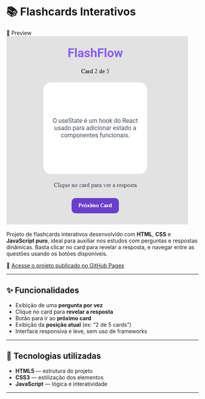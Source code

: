 # 📚 Flashcards Interativos

📸 Preview 
![Preview](./img/preview.png)

Projeto de flashcards interativos desenvolvido com **HTML**, **CSS** e **JavaScript puro**, ideal para auxiliar nos estudos com perguntas e respostas dinâmicas. Basta clicar no card para revelar a resposta, e navegar entre as questões usando os botões disponíveis.

🔗 [Acesse o projeto publicado no GitHub Pages](https://adnilsonjr.github.io/FlashFlow/)

---

## ✨ Funcionalidades

- Exibição de uma **pergunta por vez**
- Clique no card para **revelar a resposta**
- Botão para ir ao **próximo card**
- Exibição da **posição atual** (ex: “2 de 5 cards”)
- Interface responsiva e leve, sem uso de frameworks

---

## 🚀 Tecnologias utilizadas

- **HTML5** — estrutura do projeto
- **CSS3** — estilização dos elementos
- **JavaScript** — lógica e interatividade

---


